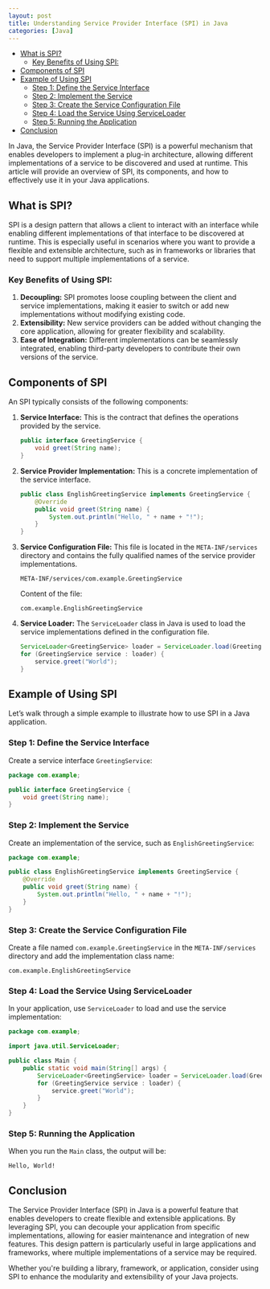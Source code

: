 ```yaml
---
layout: post
title: Understanding Service Provider Interface (SPI) in Java
categories: [Java]
---
```


- [What is SPI?](#what-is-spi-)
   * [Key Benefits of Using SPI:](#key-benefits-of-using-spi-)
- [Components of SPI](#components-of-spi)
- [Example of Using SPI](#example-of-using-spi)
   * [Step 1: Define the Service Interface](#step-1--define-the-service-interface)
   * [Step 2: Implement the Service](#step-2--implement-the-service)
   * [Step 3: Create the Service Configuration File](#step-3--create-the-service-configuration-file)
   * [Step 4: Load the Service Using ServiceLoader](#step-4--load-the-service-using-serviceloader)
   * [Step 5: Running the Application](#step-5--running-the-application)
- [Conclusion](#conclusion)

In Java, the Service Provider Interface (SPI) is a powerful mechanism that enables developers to implement a plug-in architecture, allowing different implementations of a service to be discovered and used at runtime. This article will provide an overview of SPI, its components, and how to effectively use it in your Java applications.

## What is SPI?

SPI is a design pattern that allows a client to interact with an interface while enabling different implementations of that interface to be discovered at runtime. This is especially useful in scenarios where you want to provide a flexible and extensible architecture, such as in frameworks or libraries that need to support multiple implementations of a service.

### Key Benefits of Using SPI:

1. **Decoupling:** SPI promotes loose coupling between the client and service implementations, making it easier to switch or add new implementations without modifying existing code.
2. **Extensibility:** New service providers can be added without changing the core application, allowing for greater flexibility and scalability.
3. **Ease of Integration:** Different implementations can be seamlessly integrated, enabling third-party developers to contribute their own versions of the service.

## Components of SPI

An SPI typically consists of the following components:

1. **Service Interface:** This is the contract that defines the operations provided by the service.

   ```java
   public interface GreetingService {
       void greet(String name);
   }
   ```

2. **Service Provider Implementation:** This is a concrete implementation of the service interface.

   ```java
   public class EnglishGreetingService implements GreetingService {
       @Override
       public void greet(String name) {
           System.out.println("Hello, " + name + "!");
       }
   }
   ```

3. **Service Configuration File:** This file is located in the `META-INF/services` directory and contains the fully qualified names of the service provider implementations.

   ```
   META-INF/services/com.example.GreetingService
   ```

   Content of the file:
   ```
   com.example.EnglishGreetingService
   ```

4. **Service Loader:** The `ServiceLoader` class in Java is used to load the service implementations defined in the configuration file.

   ```java
   ServiceLoader<GreetingService> loader = ServiceLoader.load(GreetingService.class);
   for (GreetingService service : loader) {
       service.greet("World");
   }
   ```

## Example of Using SPI

Let’s walk through a simple example to illustrate how to use SPI in a Java application.

### Step 1: Define the Service Interface

Create a service interface `GreetingService`:

```java
package com.example;

public interface GreetingService {
    void greet(String name);
}
```

### Step 2: Implement the Service

Create an implementation of the service, such as `EnglishGreetingService`:

```java
package com.example;

public class EnglishGreetingService implements GreetingService {
    @Override
    public void greet(String name) {
        System.out.println("Hello, " + name + "!");
    }
}
```

### Step 3: Create the Service Configuration File

Create a file named `com.example.GreetingService` in the `META-INF/services` directory and add the implementation class name:

```
com.example.EnglishGreetingService
```

### Step 4: Load the Service Using ServiceLoader

In your application, use `ServiceLoader` to load and use the service implementation:

```java
package com.example;

import java.util.ServiceLoader;

public class Main {
    public static void main(String[] args) {
        ServiceLoader<GreetingService> loader = ServiceLoader.load(GreetingService.class);
        for (GreetingService service : loader) {
            service.greet("World");
        }
    }
}
```

### Step 5: Running the Application

When you run the `Main` class, the output will be:

```
Hello, World!
```

## Conclusion

The Service Provider Interface (SPI) in Java is a powerful feature that enables developers to create flexible and extensible applications. By leveraging SPI, you can decouple your application from specific implementations, allowing for easier maintenance and integration of new features. This design pattern is particularly useful in large applications and frameworks, where multiple implementations of a service may be required.

Whether you're building a library, framework, or application, consider using SPI to enhance the modularity and extensibility of your Java projects.
